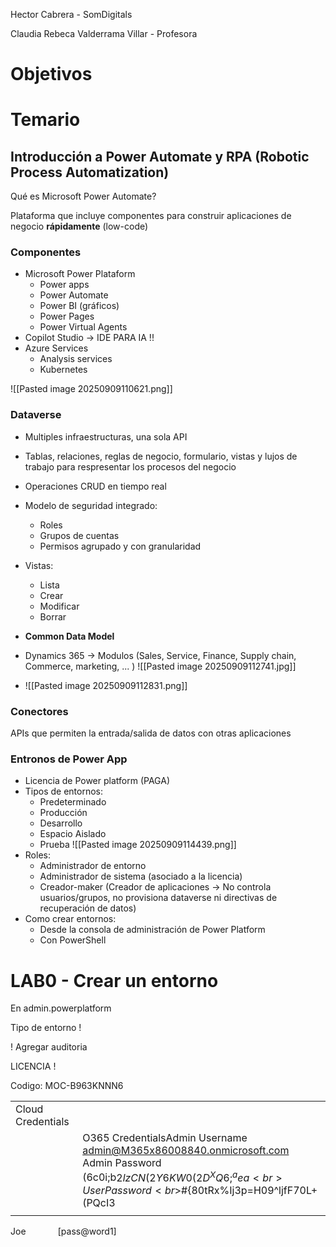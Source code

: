 
Hector Cabrera - SomDigitals

Claudia Rebeca Valderrama Villar - Profesora

# Objetivos

# Temario


## Introducción a Power Automate y RPA (Robotic Process Automatization)

Qué es Microsoft Power Automate? 

Plataforma que incluye componentes para construir aplicaciones de negocio **rápidamente** (low-code)


### Componentes 

- Microsoft Power Plataform
	- Power apps 
	- Power Automate 
	- Power BI (gráficos)
	- Power Pages 
	- Power Virtual Agents
- Copilot Studio -> IDE PARA IA !!
- Azure Services 
	- Analysis services 
	- Kubernetes


![[Pasted image 20250909110621.png]]

### Dataverse

- Multiples infraestructuras, una sola API 
- Tablas, relaciones, reglas de negocio, formulario, vistas y lujos de trabajo para respresentar los procesos del negocio 
- Operaciones CRUD en tiempo real 
- Modelo de seguridad integrado:
	- Roles 
	- Grupos de cuentas 
	- Permisos agrupado y con granularidad  
- Vistas:
	- Lista 
	- Crear 
	- Modificar 
	- Borrar 
- **Common Data Model**
- Dynamics 365 -> Modulos (Sales, Service, Finance, Supply chain, Commerce, marketing, ... )
![[Pasted image 20250909112741.jpg]]

- ![[Pasted image 20250909112831.png]]

### Conectores 

APIs que permiten la entrada/salida de datos con otras aplicaciones 


### Entronos de Power App

- Licencia de Power platform (PAGA)
- Tipos de entornos:
	- Predeterminado 
	- Producción 
	- Desarrollo 
	- Espacio Aislado 
	- Prueba
![[Pasted image 20250909114439.png]]
- Roles:
	- Administrador de entorno 
	- Administrador de sistema (asociado a la licencia)
	- Creador-maker (Creador de aplicaciones -> No controla usuarios/grupos, no provisiona dataverse ni directivas de recuperación de datos)
- Como crear entornos:
	- Desde la consola de administración de Power Platform 
	- Con PowerShell  


# LAB0 - Crear un entorno 

En admin.powerplatform 

Tipo de entorno !

! Agregar auditoria 

LICENCIA ! 

Codigo: MOC-B963KNNN6

|                   |                                                                                                                                                                                              |
| ----------------- | -------------------------------------------------------------------------------------------------------------------------------------------------------------------------------------------- |
| Cloud Credentials |                                                                                                                                                                                              |
|                   | O365 CredentialsAdmin Username  <br>admin@M365x86008840.onmicrosoft.com   <br>Admin Password  <br>(6c0i;b$2lzCN(2Y6KW0(2D^XQ6;^aea   <br>User Password  <br>$#{80tRx%Ij3p=H09^ljfF70L+(PQcI3 |
|                   |                                                                                                                                                                                              |
Joe             [pass@word1]